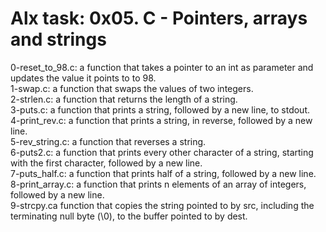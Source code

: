 # Alx task: 0x05. C - Pointers, arrays and strings

0-reset_to_98.c: a function that takes a pointer to an int as parameter and updates the value it points to to 98.  
1-swap.c: a function that swaps the values of two integers.  
2-strlen.c:  a function that returns the length of a string.  
3-puts.c: a function that prints a string, followed by a new line, to stdout.  
4-print_rev.c: a function that prints a string, in reverse, followed by a new line.  
5-rev_string.c: a function that reverses a string.   
6-puts2.c: a function that prints every other character of a string, starting with the first character, followed by a new line.  
7-puts_half.c: a function that prints half of a string, followed by a new line.  
8-print_array.c:  a function that prints n elements of an array of integers, followed by a new line.  
9-strcpy.ca function that copies the string pointed to by src, including the terminating null byte (\0), to the buffer pointed to by dest.

